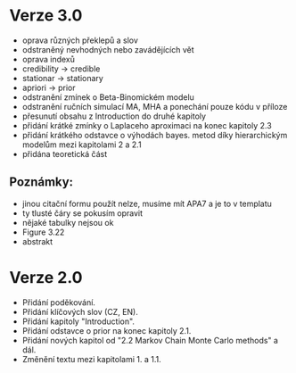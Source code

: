 # Verze 3.0

- oprava různých překlepů a slov
- odstraněný nevhodných nebo zavádějících vět
- oprava indexů
- credibility -> credible
- stationar -> stationary
- apriori -> prior
- odstranění zmínek o Beta-Binomickém modelu
- odstranění ručních simulací MA, MHA a ponechání pouze kódu v příloze
- přesunutí obsahu z Introduction do druhé kapitoly
- přidání krátké zmínky o Laplaceho aproximaci na konec kapitoly 2.3
- přidání krátkého odstavce o výhodách bayes. metod díky hierarchickým modelům mezi kapitolami 2 a 2.1
- přidána teoretická část

## Poznámky:

- jinou citační formu použít nelze, musíme mít APA7 a je to v templatu
- ty tlusté čáry se pokusím opravit
- nějaké tabulky nejsou ok
- Figure 3.22
- abstrakt

# Verze 2.0

- Přidání poděkování.
- Přidání klíčových slov (CZ, EN).
- Přidání kapitoly "Introduction".
- Přidání odstavce o prior na konec kapitoly 2.1.
- Přidání nových kapitol od "2.2 Markov Chain Monte Carlo methods" a dál.
- Změnění textu mezi kapitolami 1. a 1.1.
